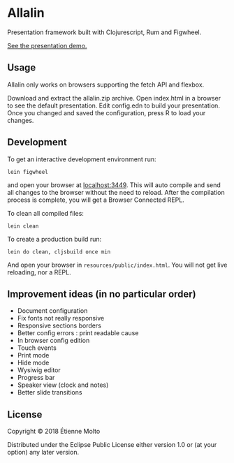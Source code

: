 # Allalin

Presentation framework built with Clojurescript, Rum and Figwheel.

[See the presentation demo.](https://artesonraju.github.io/allalin/)

## Usage

Allalin only works on browsers supporting the fetch API and flexbox.

Download and extract the allalin.zip archive.
Open index.html in a browser to see the default presentation.
Edit config.edn to build your presentation.
Once you changed and saved the configuration, press R to load your changes.

## Development

To get an interactive development environment run:

    lein figwheel

and open your browser at [localhost:3449](http://localhost:3449/).
This will auto compile and send all changes to the browser without the
need to reload. After the compilation process is complete, you will
get a Browser Connected REPL.

To clean all compiled files:

    lein clean

To create a production build run:

    lein do clean, cljsbuild once min

And open your browser in `resources/public/index.html`. You will not
get live reloading, nor a REPL. 

## Improvement ideas (in no particular order)

- Document configuration
- Fix fonts not really responsive
- Responsive sections borders
- Better config errors : print readable cause
- In browser config edition
- Touch events
- Print mode
- Hide mode
- Wysiwig editor
- Progress bar
- Speaker view (clock and notes)
- Better slide transitions

## License

Copyright © 2018 Étienne Molto

Distributed under the Eclipse Public License either version 1.0 or (at your option) any later version.
